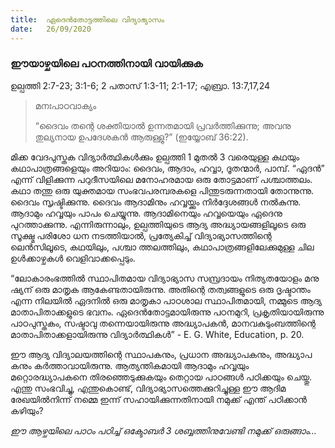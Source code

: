 ```yaml
---
title:  ഏദെൻതോട്ടത്തിലെ വിദ്യാഭ്യാസം
date:   26/09/2020
---
```


### ഈയാഴ്ചയിലെ പഠനത്തിനായി വായിക്കുക
ഉല്പത്തി 2:7-23; 3:1-6; 2 പതാസ് 1:3-11; 2:1-17; എബ്രാ. 13:7,17,24

> <p>മനഃപാഠവാക്യം</p>
> “ദൈവം തന്റെ ശക്തിയാൽ ഉന്നതമായി പ്രവർത്തിക്കുന്നു; അവനു തുല്യനായ ഉപദേശകൻ ആരുള്ളു?” (ഇയ്യോബ് 36:22).

മിക്ക വേദപുസ്തക വിദ്യാർത്ഥികൾക്കും ഉല്പത്തി 1 മുതൽ 3 വരെയുള്ള കഥയും കഥാപാത്രങ്ങളെയും അറിയാം: ദൈവം, ആദാം, ഹവ്വാ, ദൂതന്മാർ, പാമ്പ്. “ഏദൻ” എന്ന് വിളിക്കുന്ന പറുദീസയിലെ മനോഹരമായ ഒരു തോട്ടമാണ് പശ്ചാത്തലം. കഥാ തന്തു ഒരു യുക്തമായ സംഭവപരമ്പരകളെ പിന്തുടരുന്നതായി തോന്നുന്നു. ദൈവം സൃഷ്ടിക്കുന്നു. ദൈവം ആദാമിനും ഹവ്വയ്ക്കും നിർദ്ദേശങ്ങൾ നൽകുന്നു. ആദാമും ഹവ്വയും പാപം ചെയ്യുന്നു. ആദാമിനെയും ഹവ്വയെയും ഏദെനു പുറത്താക്കുന്നു. എന്നിരുന്നാലും, ഉല്പത്തിയുടെ ആദ്യ അദ്ധ്യായങ്ങളിലൂടെ ഒരു സൂക്ഷ്മ പരിശോ ധന നടത്തിയാൽ, പ്രത്യേകിച്ച് വിദ്യാഭ്യാസത്തിന്റെ ലെൻസിലൂടെ, കഥയിലും, പശ്ചാ ത്തലത്തിലും, കഥാപാത്രങ്ങളിലേക്കുമുള്ള ചില ഉൾക്കാഴ്ചകൾ വെളിവാക്കപ്പെടും.

“ലോകാരംഭത്തിൽ സ്ഥാപിതമായ വിദ്യാഭ്യാസ സമ്പ്രദായം നിത്യതയോളം മനു ഷ്യന് ഒരു മാതൃക ആകേണ്ടതായിരുന്നു. അതിന്റെ തത്വങ്ങളുടെ ഒരു ദൃഷ്ടാന്തം എന്ന നിലയിൽ ഏദനിൽ ഒരു മാതൃകാ പാഠശാല സ്ഥാപിതമായി, നമ്മുടെ ആദ്യ മാതാപിതാക്കളുടെ ഭവനം. ഏദെൻതോട്ടമായിരുന്നു പഠനമുറി, പ്രകൃതിയായിരുന്നു പാഠപുസ്തകം, സഷ്ടാവു തന്നെയായിരുന്നു അദ്ധ്യാപകൻ, മാനവകുടുംബത്തിന്റെ മാതാപിതാക്കളായിരുന്നു വിദ്യാർത്ഥികൾ” - E. G. White, Education, p. 20.

ഈ ആദ്യ വിദ്യാലയത്തിന്റെ സ്ഥാപകനും, പ്രധാന അദ്ധ്യാപകനും, അദ്ധ്യാപ കനും കർത്താവായിരുന്നു. ആത്യന്തികമായി ആദാമും ഹവ്വയും മറ്റൊരദ്ധ്യാപകനെ തിരഞ്ഞെടുക്കുകയും തെറ്റായ പാഠങ്ങൾ പഠിക്കയും ചെയ്തു. എന്തു സംഭവിച്ചു, എന്തുകൊണ്ട്, വിദ്യാഭ്യാസത്തെക്കുറിച്ചുള്ള ഈ ആദിമ രേഖയിൽനിന്ന് നമ്മെ ഇന്ന് സഹായിക്കുന്നതിനായി നമുക്ക് എന്ത് പഠിക്കാൻ കഴിയും?

_ഈ ആഴ്ചയിലെ പാഠം പഠിച്ച് ഒക്ടോബർ 3 ശബ്ബത്തിനുവേണ്ടി നമുക്ക് ഒരുങ്ങാം..._